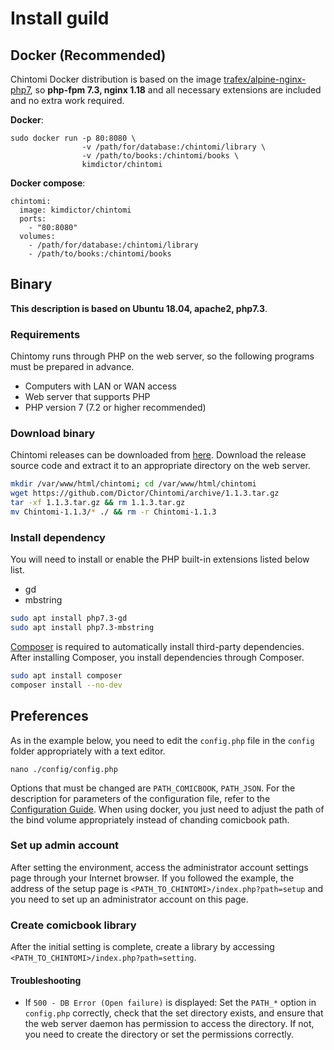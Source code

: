 # Install guild


## Docker (Recommended)
Chintomi Docker distribution is based on the image [trafex/alpine-nginx-php7](https://hub.docker.com/r/trafex/alpine-nginx-php7), so **php-fpm 7.3, nginx 1.18** and all necessary extensions are included and no extra work required.

**Docker**:
```
sudo docker run -p 80:8080 \
                -v /path/for/database:/chintomi/library \
                -v /path/to/books:/chintomi/books \
                kimdictor/chintomi
```
**Docker compose**: 
```
chintomi:
  image: kimdictor/chintomi
  ports:
    - "80:8080"
  volumes:
    - /path/for/database:/chintomi/library
    - /path/to/books:/chintomi/books
```

## Binary 
**This description is based on Ubuntu 18.04, apache2, php7.3**.
### Requirements
Chintomy runs through PHP on the web server, so the following programs must be prepared in advance.
* Computers with LAN or WAN access
* Web server that supports PHP
* PHP version 7 (7.2 or higher recommended)

### Download binary
Chintomi releases can be downloaded from [here](https://github.com/Dictor/Chintomi/releases).
Download the release source code and extract it to an appropriate directory on the web server.
```bash
mkdir /var/www/html/chintomi; cd /var/www/html/chintomi
wget https://github.com/Dictor/Chintomi/archive/1.1.3.tar.gz
tar -xf 1.1.3.tar.gz && rm 1.1.3.tar.gz
mv Chintomi-1.1.3/* ./ && rm -r Chintomi-1.1.3
```

### Install dependency
You will need to install or enable the PHP built-in extensions listed below list.
- gd
- mbstring

```bash
sudo apt install php7.3-gd
sudo apt install php7.3-mbstring
```

[Composer](https://getcomposer.org/) is required to automatically install third-party dependencies.
After installing Composer, you install dependencies through Composer.
```bash
sudo apt install composer
composer install --no-dev
```
 
## Preferences
As in the example below, you need to edit the `config.php` file in the `config` folder appropriately with a text editor.
```
nano ./config/config.php
```
Options that must be changed are `PATH_COMICBOOK`, `PATH_JSON`.
For the description for parameters of the configuration file, refer to the [Configuration Guide](CONFIG.md). When using docker, you just need to adjust the path of the bind volume appropriately instead of chanding comicbook path.

### Set up admin account
After setting the environment, access the administrator account settings page through your Internet browser.
If you followed the example, the address of the setup page is `<PATH_TO_CHINTOMI>/index.php?path=setup` and you need to set up an administrator account on this page.

### Create comicbook library
After the initial setting is complete, create a library by accessing `<PATH_TO_CHINTOMI>/index.php?path=setting`.

#### Troubleshooting
- If `500 - DB Error (Open failure)` is displayed: Set the `PATH_*` option in `config.php` correctly, check that the set directory exists, and ensure that the web server daemon has permission to access the directory. If not, you need to create the directory or set the permissions correctly.
